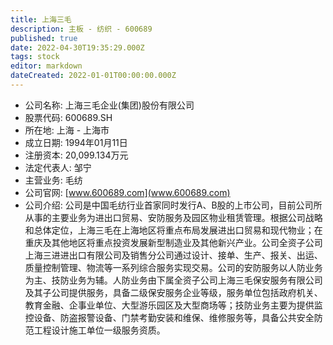 ```yaml
---
title: 上海三毛
description: 主板 - 纺织 - 600689
published: true
date: 2022-04-30T19:35:29.000Z
tags: stock
editor: markdown
dateCreated: 2022-01-01T00:00:00.000Z
---
```


- 公司名称: 上海三毛企业(集团)股份有限公司
- 股票代码: 600689.SH
- 所在地: 上海 - 上海市
- 成立日期: 1994年01月11日
- 注册资本: 20,099.134万元
- 法定代表人: 邹宁
- 主营业务: 毛纺
- 公司官网: [www.600689.com](www.600689.com)
- 公司介绍: 公司是中国毛纺行业首家同时发行A、B股的上市公司，目前公司所从事的主要业务为进出口贸易、安防服务及园区物业租赁管理。根据公司战略和总体定位，上海三毛在上海地区将重点布局发展进出口贸易和现代物业；在重庆及其他地区将重点投资发展新型制造业及其他新兴产业。公司全资子公司上海三进进出口有限公司及销售分公司通过设计、接单、生产、报关、出运、质量控制管理、物流等一系列综合服务实现交易。公司的安防服务以人防业务为主、技防业务为辅。人防业务由下属全资子公司上海三毛保安服务有限公司及其子公司提供服务，具备二级保安服务企业等级，服务单位包括政府机关、教育金融、企事业单位、大型游乐园区及大型商场等；技防业务主要为提供监控设备、防盗报警设备、门禁考勤安装和维保、维修服务等，具备公共安全防范工程设计施工单位一级服务资质。


